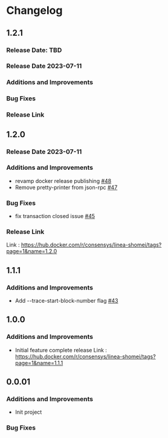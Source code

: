 # Changelog

## 1.2.1 
### Release Date: TBD
### Release Date 2023-07-11
### Additions and Improvements
### Bug Fixes
### Release Link

## 1.2.0 
### Release Date 2023-07-11
### Additions and Improvements
- revamp docker release publishing [#48](https://github.com/Consensys/shomei/pull/48)
- Remove pretty-printer from json-rpc [#47](https://github.com/Consensys/shomei/pull/47)
### Bug Fixes
- fix transaction closed issue [#45](https://github.com/Consensys/shomei/pull/45)
### Release Link
Link : https://hub.docker.com/r/consensys/linea-shomei/tags?page=1&name=1.2.0


## 1.1.1
### Additions and Improvements
- Add --trace-start-block-number flag [#43](https://github.com/Consensys/shomei/pull/43)

## 1.0.0
### Additions and Improvements
- Initial feature complete release
  Link : https://hub.docker.com/r/consensys/linea-shomei/tags?page=1&name=1.1.1

## 0.0.01
### Additions and Improvements
- Init project
### Bug Fixes
